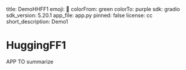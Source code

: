 title: DemoHHFF1
emoji: 🏃
colorFrom: green
colorTo: purple
sdk: gradio
sdk_version: 5.20.1
app_file: app.py
pinned: false
license: cc
short_description: Demo1


# HuggingFF1
APP TO summarize
